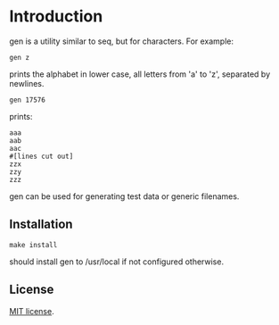 Introduction
============

gen is a utility similar to seq, but for characters.
For example:

	gen z

prints the alphabet in lower case, all letters from 'a' to 'z',
separated by newlines.

	gen 17576

prints:

	aaa
	aab
	aac
	#[lines cut out]
	zzx
	zzy
	zzz

gen can be used for generating test data or generic filenames.

Installation
------------

	make install

should install gen to /usr/local if not
configured otherwise.

License
-------

[MIT license](./LICENSE).

